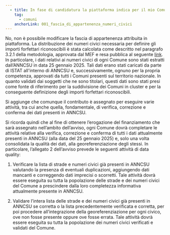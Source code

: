 ```yaml
---
  - title: In fase di candidatura la piattaforma indica per il mio Comune una fascia di appartenenza dei numeri civici, e quindi di contributo, disallineata rispetto alla numerosità reale degli stessi per come risulta alla data odierna. Possiamo richiedere il cambio di fascia di appartenenza?
    tag: 
      - comuni
    anchorLink: 001_fascia_di_appartenenza_numeri_civici
---
```


No, non è possibile modificare la fascia di appartenenza attribuita in piattaforma. La distribuzione dei numeri civici necessaria per
definire gli importi forfettari riconoscibili è stata calcolata come descritto nel paragrafo 3.2.1 della metodologia, approvata dal MEF
e resa pubblica al seguente [link][1]. 
In particolare, i dati relativi ai numeri civici di ogni Comune sono stati estratti dall’ANNCSU in data 25 gennaio 2025.
Tali dati erano stati caricati da parte di ISTAT all'interno di ANNCSU e, successivamente, ognuno per la propria competenza, approvati
da tutti i Comuni presenti sul territorio nazionale. In quanto validati dai soggetti che ne sono titolari, questi dati sono stati presi
come fonte di riferimento per la suddivisione dei Comuni in cluster e per la conseguente definizione degli importi forfettari
riconoscibili.   

Si aggiunge che comunque il contributo è assegnato per eseguire varie attività, tra cui anche quella, fondamentale, di verifica,
correzione e conferma dei dati presenti in ANNCSU. 

Si ricorda quindi che al fine di ottenere l’erogazione del finanziamento che sarà assegnato nell’ambito dell’avviso, ogni Comune dovrà
completare le attività relative alla verifica, correzione e conferma di tutti i dati attualmente presenti in ANNCSU (alla data del 25
gennaio 2025) e, solo una volta consolidata la qualità dei dati, alla georeferenziazione degli stessi. In particolare, l’allegato 2
dell’avviso prevede le seguenti attività di data quality: 

1. Verificare la lista di strade e numeri civici già presenti in ANNCSU valutando la presenza di eventuali duplicazioni, aggiungendo
dati mancanti e correggendo dati imprecisi o scorretti. Tale attività dovrà essere eseguita su tutta la popolazione delle strade e dei
numeri civici del Comune a prescindere dalla loro completezza informativa attualmente presente in ANNCSU. 

2. Validare l’intera lista delle strade e dei numeri civici già presenti in ANNCSU se corretta o la lista precedentemente verificata
e corretta, per poi procedere all’integrazione della georeferenziazione per ogni civico, ove non fosse presente oppure ove fosse errata.
Tale attività dovrà essere eseguita su tutta la popolazione dei numeri civici verificati e validati del Comune.
 
[1]: https://presidenza.governo.it/AmministrazioneTrasparente/Sovvenzioni/CriteriModalita/Piattaforma_Digitale_Nazionale_Dati/Maggio_2025_ANNCSU/Metodologia_Comuni-ANNCSU%201_3_1.pdf
